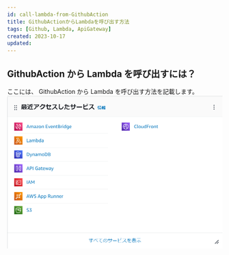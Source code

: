 ```yaml
---
id: call-lambda-from-GithubAction
title: GithubActionからLambdaを呼び出す方法
tags: [Github, Lambda, ApiGateway]
created: 2023-10-17
updated:
---
```


## GithubAction から Lambda を呼び出すには？

ここには、 GithubAction から Lambda を呼び出す方法を記載します。
![call-lambda-from-GithubAction](../images/call-lambda-from-GithubAction.png)
